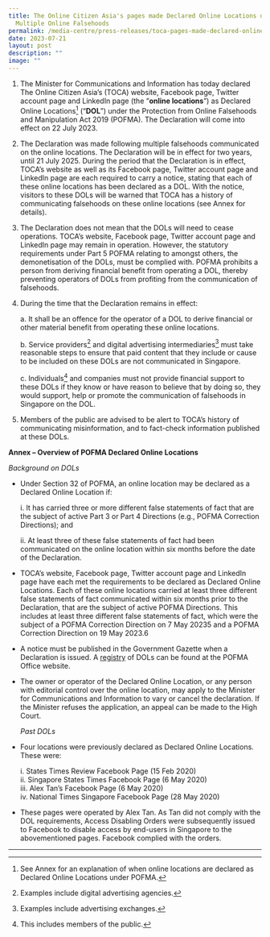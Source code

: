 ```yaml
---
title: The Online Citizen Asia's pages made Declared Online Locations due to
  Multiple Online Falsehoods
permalink: /media-centre/press-releases/toca-pages-made-declared-online-locations/
date: 2023-07-21
layout: post
description: ""
image: ""
---
```

1. The Minister for Communications and Information has today declared The Online Citizen Asia’s (TOCA) website, Facebook page, Twitter account page and LinkedIn page (the “**online locations**”) as Declared Online Locations[^1] (“**DOL**”) under the Protection from Online Falsehoods and Manipulation Act 2019 (POFMA). The Declaration will come into effect on 22 July 2023.  
  
2. The Declaration was made following multiple falsehoods communicated on the online locations. The Declaration will be in effect for two years, until 21 July 2025. During the period that the Declaration is in effect, TOCA’s website as well as its Facebook page, Twitter account page and LinkedIn page are each required to carry a notice, stating that each of these online locations has been declared as a DOL. With the notice, visitors to these DOLs will be warned that TOCA has a history of communicating falsehoods on these online locations (see Annex for details).  
  
3. The Declaration does not mean that the DOLs will need to cease operations. TOCA’s website, Facebook page, Twitter account page and LinkedIn page may remain in operation. However, the statutory requirements under Part 5 POFMA relating to amongst others, the demonetisation of the DOLs, must be complied with. POFMA prohibits a person from deriving financial benefit from operating a DOL, thereby preventing operators of DOLs from profiting from the communication of falsehoods.

4. During the time that the Declaration remains in effect:

   a. It shall be an offence for the operator of a DOL to derive financial or other material benefit from operating these online locations.
	 
   b. Service providers[^2] and digital advertising intermediaries[^3] must take reasonable steps to ensure that paid content that they include or cause to be included on these DOLs are not communicated in Singapore.
	 
   c. Individuals[^4] and companies must not provide financial support to these DOLs if they know or have reason to believe that by doing so, they would support, help or promote the communication of falsehoods in Singapore on the DOL.  

5. Members of the public are advised to be alert to TOCA’s history of communicating misinformation, and to fact-check information published at these DOLs.

**Annex – Overview of POFMA Declared Online Locations**
		
*Background on DOLs*

* Under Section 32 of POFMA, an online location may be declared as a Declared Online Location if:  
  
    i. It has carried three or more different false statements of fact that are the subject of active Part 3 or Part 4 Directions (e.g., POFMA Correction Directions); and  
  
    ii. At least three of these false statements of fact had been communicated on the online location within six months before the date of the Declaration.  
  
* TOCA’s website, Facebook page, Twitter account page and LinkedIn page have each met the requirements to be declared as Declared Online Locations. Each of these online locations carried at least three different false statements of fact communicated within six months prior to the Declaration, that are the subject of active POFMA Directions. This includes at least three different false statements of fact, which were the subject of a POFMA Correction Direction on 7 May 20235 and a POFMA Correction Direction on 19 May 2023.6  
  
* A notice must be published in the Government Gazette when a Declaration is issued. A [registry](https://www.pofmaoffice.gov.sg/registry/declared-online-locations/) of DOLs can be found at the POFMA Office website.  
  
* The owner or operator of the Declared Online Location, or any person with editorial control over the online location, may apply to the Minister for Communications and Information to vary or cancel the declaration. If the Minister refuses the application, an appeal can be made to the High Court.  
  
    *Past DOLs*

* Four locations were previously declared as Declared Online Locations. These were:  
  
    i. States Times Review Facebook Page (15 Feb 2020)  
    ii. Singapore States Times Facebook Page (6 May 2020)  
    iii. Alex Tan’s Facebook Page (6 May 2020)  
     iv. National Times Singapore Facebook Page (28 May 2020)  
  
* These pages were operated by Alex Tan. As Tan did not comply with the DOL requirements, Access Disabling Orders were subsequently issued to Facebook to disable access by end-users in Singapore to the abovementioned pages. Facebook complied with the orders.  

------------------------------------------------------------------------------------
[^1]: See Annex for an explanation of when online locations are declared as Declared Online Locations under POFMA.  
[^2]: Examples include digital advertising agencies.  
[^3]: Examples include advertising exchanges.  
[^4]: This includes members of the public.  
[^5]: The falsehoods pertain to allegations against the Police concerning the Police’s treatment of an elderly woman, which were published in an article on TOCA’s website on 2 May 2023.  
[^6]: The falsehood pertains to an allegation that Tangaraju s/o Suppiah neither had an interpreter nor access to legal counsel during his trial, which was published on TOCA’s website on 28 April 2023.